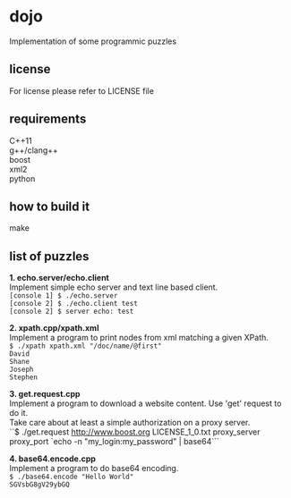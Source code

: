 # dojo  
Implementation of some programmic puzzles  

## license  
For license please refer to LICENSE file  

## requirements  
C++11  
g++/clang++  
boost  
xml2  
python  

## how to build it  
make  

## list of puzzles  

**1. echo.server/echo.client**  
Implement simple echo server and text line based client.  
`[console 1] $ ./echo.server`  
`[console 2] $ ./echo.client test`  
`[console 2] $ server echo: test`  

**2. xpath.cpp/xpath.xml**  
Implement a program to print nodes from xml matching a given XPath.  
`$ ./xpath xpath.xml "/doc/name/@first"`  
`David`  
`Shane`  
`Joseph`  
`Stephen`  

**3. get.request.cpp**  
Implement a program to download a website content. Use 'get' request to do it.  
Take care about at least a simple authorization on a proxy server.  
``$ ./get.request http://www.boost.org LICENSE_1_0.txt proxy_server proxy_port `echo -n "my_login:my_password" | base64```  

**4. base64.encode.cpp**  
Implement a program to do base64 encoding.  
`$ ./base64.encode "Hello World"`  
`SGVsbG8gV29ybGQ`  
